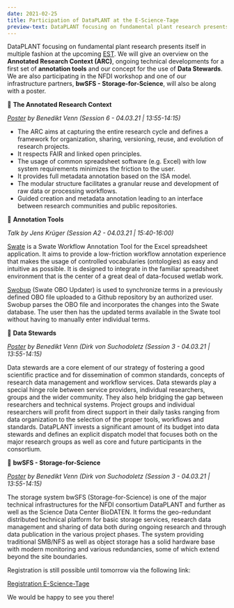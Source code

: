 ```yaml
---
date: 2021-02-25
title: Participation of DataPLANT at the E-Science-Tage
preview-text: DataPLANT focusing on fundamental plant research presents itself in multiple fashion at the upcoming EST. We will give an overview on the Annotated Research Context (ARC), ongoing technical developments for a first set of annotation tools and our concept for the use of  Data Stewards. We are also participating in the NFDI workshop and one of our infrastructure partners, bwSFS - Storage-for-Science, will also be along with a poster.
---
```


DataPLANT focusing on fundamental plant research presents itself in multiple fashion at the upcoming [EST](https://e-science-tage.de/). We will give an overview on the **Annotated Research Context (ARC)**, ongoing technical developments for a first set of **annotation tools** and our concept for the use of **Data Stewards**. We are also participating in the NFDI workshop and one of our infrastructure partners, **bwSFS - Storage-for-Science**, will also be along with a poster.

🌱 **The Annotated Research Context**

*[Poster](https://e-science-tage.virtual-venue.io/poster/23) by Benedikt Venn (Session 6 - 04.03.21 | 13:55-14:15)*

* The ARC aims at capturing the entire research cycle and defines a framework for organization,  sharing, versioning, reuse, and evolution of research projects.
* It respects FAIR and linked open principles.
* The usage of common spreadsheet software (e.g. Excel) with low system requirements minimizes the friction to the user.
* It provides full metadata annotation based on the ISA model.
* The modular structure facilitates a granular reuse and development of raw data or processing workflows. 
* Guided creation and metadata annotation leading to an interface between research communities and public repositories.

🌱 **Annotation Tools**

*Talk by Jens Krüger (Session A2 - 04.03.21 | 15:40-16:00)*

[Swate](https://github.com/nfdi4plants/swate) is a Swate Workflow Annotation Tool for the Excel spreadsheet application. It aims to provide a low-friction workflow annotation experience that makes the usage of controlled vocabularies (ontologies) as easy and intuitive as possible. It is designed to integrate in the familiar spreadsheet environment that is the center of a great deal of data-focused wetlab work.

[Swobup](https://github.com/nfdi4plants/swobup) (Swate OBO Updater) is used to synchronize terms in a previously defined OBO file uploaded to a Github repository by an authorized user. Swobup parses the OBO file and incorporates the changes into the Swate database. The user then has the updated terms available in the Swate tool without having to manually enter individual terms.

🌱 **Data Stewards**

*[Poster](https://e-science-tage.virtual-venue.io/poster/22) by Benedikt Venn (Dirk von Suchodoletz (Session 3 - 04.03.21 | 13:55-14:15)*

Data stewards are a core element of our strategy of fostering a good scientific practice and for dissemination of common standards, concepts of research data management and workflow services. Data stewards play a special hinge role between service providers, individual researchers, groups and the wider community. They also help bridging the gap between researchers and technical systems. Project groups and individual researchers will profit from direct support in their daily tasks ranging from data organization to the selection of the proper tools, workflows and standards. DataPLANT invests a significant amount of its budget into data stewards and defines an explicit dispatch model that focuses both on the major research groups as well as core and future participants in the consortium.

🌱 **bwSFS - Storage-for-Science**

*[Poster](https://e-science-tage.virtual-venue.io/poster/22) by Benedikt Venn (Dirk von Suchodoletz (Session 3 - 04.03.21 | 13:55-14:15)*

The storage system bwSFS (Storage-for-Science) is one of the major technical infrastructures for the NFDI consortium DataPLANT and further as well as the Science Data Center BioDATEN. It forms the geo-redundant distributed technical platform for basic storage services, research data management and sharing of data both during ongoing research and through data publication in the various project phases. The system providing traditional SMB/NFS as well as object storage has a solid hardware base with modern monitoring and various redundancies, some of which extend beyond the site boundaries.

Registration is still possible until tomorrow via the following link:

[Registration E-Science-Tage](https://e-science-tage.de/de/anmeldung)

We would be happy to see you there!


